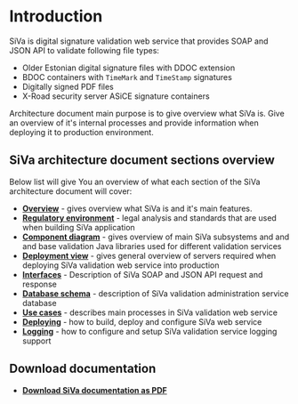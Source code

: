 # Introduction

SiVa is digital signature validation web service that provides SOAP and JSON
API to validate following file types: 
 
 * Older Estonian digital signature files with DDOC extension
 * BDOC containers with `TimeMark` and `TimeStamp` signatures
 * Digitally signed PDF files
 * X-Road security server ASiCE signature containers

Architecture document main purpose is to give overview what SiVa is.
Give an overview of it's internal processes and provide information 
when deploying it to production environment.

## SiVa architecture document sections overview

Below list will give You an overview of what each section of the 
SiVa architecture document will cover:

* [**Overview**](siva/overview) - gives overview what SiVa is and 
  it's main features.
* [**Regulatory environment**](siva/regulatory_environment) - legal analysis 
  and standards that are used when building SiVa application
* [**Component diagram**](siva/component_diagram) - gives overview of 
  main SiVa subsystems and and and base validation Java libraries 
  used for different validation services
* [**Deployment view**](siva/deployment_view) - gives general overview of 
  servers required when deploying SiVa validation web service 
  into production
* [**Interfaces**](siva/interface_description) - Description of SiVa 
  SOAP and JSON API request and response
* [**Database schema**](siva/database_schema) - description of SiVa 
  validation administration service database 
* [**Use cases**](siva/use_cases) - describes main processes in SiVa 
  validation web service 
* [**Deploying**](siva/deployment) - how to build, deploy and configure 
  SiVa web service
* [**Logging**](siva/logging) - how to configure and setup SiVa validation 
  service logging support

## Download documentation

* [**Download SiVa documentation as PDF**](../pdf-files/siva.pdf)

